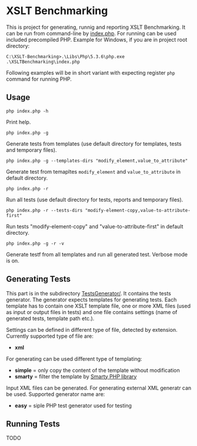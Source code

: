 XSLT Benchmarking
=================

This is project for generating, runnig and reporting XSLT Benchmarking.
It can be run from command-line by [index.php](./XSLT-Benchmarking/tree/master/XSLTBenchmarking/index.php).
For running can be used included precompiled PHP. Example for Windows, if you are in project root directory:

```
C:\XSLT-Benchmarking>.\Libs\Php\5.3.6\php.exe .\XSLTBenchmarking\index.php
```

Following examples will be in short variant with expecting register ```php``` command for running PHP.

Usage
-----

```
php index.php -h
```

Print help.


```
php index.php -g
```

Generate tests from templates (use default directory for templates, tests and temporary files).


```
php index.php -g --templates-dirs "modify_element,value_to_attribute"
```

Generate test from temapltes ```modify_element``` and ```value_to_attribute``` in default directory.

```
php index.php -r
```

Run all tests (use default directory for tests, reports and temporary files).

```
php index.php -r --tests-dirs "modify-element-copy,value-to-attribute-first"
```

Run tests "modify-element-copy" and "value-to-attribute-first" in default directory.

```
php index.php -g -r -v
```

Generate testf from all templates and run all generated test. Verbose mode is on.


Generating Tests
----------------
This part is in the subdirectory [TestsGenerator/](./XSLT-Benchmarking/tree/master/XSLTBenchmarking/TestsGenerator/).
It contains the tests generator. The generator expects templates for generating tests.
Each template has to contain one XSLT template file, one or more XML files
(used as input or output files in tests) and one file contains settings
(name of generated tests, template path etc.).

Settings can be defined in different type of file, detected by extension.
Currently supported type of file are:

* __xml__

For generating can be used different type of templating:

* __simple__ = only copy the content of the template without modification
* __smarty__ = filter the template by [Smarty PHP library](http://www.smarty.net/)

Input XML files can be generated. For generating external XML generatr can be used.
Supported generator name are:

* __easy__ = siple PHP test generator used for testing


Running Tests
-------------
TODO
